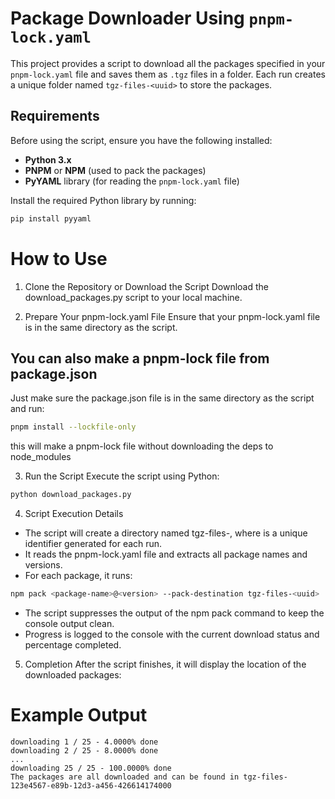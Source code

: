 # Package Downloader Using `pnpm-lock.yaml`

This project provides a script to download all the packages specified in your `pnpm-lock.yaml` file and saves them as `.tgz` files in a folder. Each run creates a unique folder named `tgz-files-<uuid>` to store the packages.

## Requirements

Before using the script, ensure you have the following installed:

- **Python 3.x**
- **PNPM** or **NPM** (used to pack the packages)
- **PyYAML** library (for reading the `pnpm-lock.yaml` file)

Install the required Python library by running:

```bash
pip install pyyaml
```

# How to Use

1. Clone the Repository or Download the Script
   Download the download_packages.py script to your local machine.

2. Prepare Your pnpm-lock.yaml File
   Ensure that your pnpm-lock.yaml file is in the same directory as the script.

## You can also make a pnpm-lock file from package.json

Just make sure the package.json file is in the same directory as the script and run:

```bash
pnpm install --lockfile-only
```

this will make a pnpm-lock file without downloading the deps to node_modules

3. Run the Script
   Execute the script using Python:

```bash
python download_packages.py
```

4. Script Execution Details

- The script will create a directory named tgz-files-<uuid>, where <uuid> is a unique identifier generated for each run.
- It reads the pnpm-lock.yaml file and extracts all package names and versions.
- For each package, it runs:

```bash
npm pack <package-name>@<version> --pack-destination tgz-files-<uuid>
```

- The script suppresses the output of the npm pack command to keep the console output clean.
- Progress is logged to the console with the current download status and percentage completed.

5. Completion
   After the script finishes, it will display the location of the downloaded packages:

# Example Output

```
downloading 1 / 25 - 4.0000% done
downloading 2 / 25 - 8.0000% done
...
downloading 25 / 25 - 100.0000% done
The packages are all downloaded and can be found in tgz-files-123e4567-e89b-12d3-a456-426614174000
```
